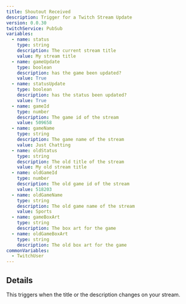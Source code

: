 ```yaml
---
title: Shoutout Received
description: Trigger for a Twitch Stream Update
version: 0.0.30
twitchService: PubSub
variables:
  - name: status
    type: string
    description: The current stream title
    value: My stream title
  - name: gameUpdate
    type: boolean
    description: has the game been updated?
    value: True
  - name: statusUpdate
    type: boolean
    description: has the status been updated?
    value: True
  - name: gameId
    type: number
    description: The game id of the stream
    value: 509658
  - name: gameName
    type: string
    description: The game name of the stream
    value: Just Chatting
  - name: oldStatus
    type: string
    description: The old title of the stream
    value: My old stream title
  - name: oldGameId
    type: number
    description: The old game id of the stream
    value: 518203
  - name: oldGameName
    type: string
    description: The old game name of the stream
    value: Sports
  - name: gameBoxArt
    type: string
    description: The box art for the game
  - name: oldGameBoxArt
    type: string
    description: The old box art for the game
commonVariables:
  - TwitchUser
---
```


## Details
This triggers when the title or the description changes on your stream. 